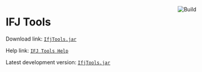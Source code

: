 <a href="https://github.com/kilianna/ifj-tools/actions/workflows/main.yml"><img src="https://github.com/kilianna/ifj-tools/actions/workflows/main.yml/badge.svg" alt="Build" align="right"/></a>

# IFJ Tools

Download link: [`IfjTools.jar`](https://github.com/kilianna/ifj-tools/releases/latest/download/IfjTools.jar)

Help link: [`IFJ Tools Help`](help/README.md)

Latest development version: [`IfjTools.jar`](https://github.com/kilianna/ifj-tools/raw/dev-binaries/IfjTools.jar)
